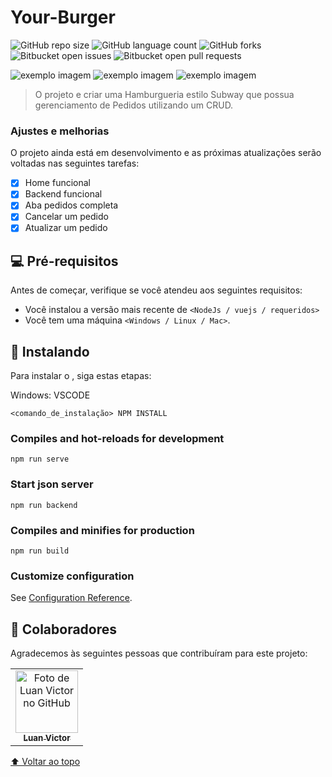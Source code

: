 # Your-Burger
![GitHub repo size](https://img.shields.io/github/repo-size/luanvictorms/Your-Burger-vue-js-project)
![GitHub language count](https://img.shields.io/github/languages/count/luanvictorms/Your-Burger-vue-js-project)
![GitHub forks](https://img.shields.io/github/forks/luanvictorms/Your-Burger-vue-js-project)
![Bitbucket open issues](https://img.shields.io/bitbucket/issues/luanvictorms/Your-Burger-vue-js-project)
![Bitbucket open pull requests](https://img.shields.io/bitbucket/pr-raw/luanvictorms/Your-Burger-vue-js-project)


<img src="https://user-images.githubusercontent.com/82541610/163809108-4bae7104-9eee-4d9f-b498-fc75fc719b2c.png" alt="exemplo imagem">
<img src="https://user-images.githubusercontent.com/82541610/163809282-46b045f0-e6fc-4fc5-85c8-0fbde0708956.png" alt="exemplo imagem">
<img src="https://user-images.githubusercontent.com/82541610/163809304-e969f874-5bc0-479b-9d35-cf0709757c51.png" alt="exemplo imagem">

> O projeto e criar uma Hamburgueria estilo Subway que possua gerenciamento de Pedidos utilizando um CRUD.

### Ajustes e melhorias

O projeto ainda está em desenvolvimento e as próximas atualizações serão voltadas nas seguintes tarefas:

- [x] Home funcional
- [x] Backend funcional
- [x] Aba pedidos completa
- [x] Cancelar um pedido
- [x] Atualizar um pedido

## 💻 Pré-requisitos

Antes de começar, verifique se você atendeu aos seguintes requisitos:
<!---Estes são apenas requisitos de exemplo. Adicionar, duplicar ou remover conforme necessário--->
* Você instalou a versão mais recente de `<NodeJs / vuejs / requeridos>`
* Você tem uma máquina `<Windows / Linux / Mac>`.

## 🚀 Instalando <Your-burger-vue-js-project>

Para instalar o <Your-burger-vue-js-project>, siga estas etapas:

Windows: VSCODE 
```
<comando_de_instalação> NPM INSTALL
```

### Compiles and hot-reloads for development
```
npm run serve
```

### Start json server
```
npm run backend
```

### Compiles and minifies for production
```
npm run build
```

### Customize configuration
See [Configuration Reference](https://cli.vuejs.org/config/).
  
## 🤝 Colaboradores

Agradecemos às seguintes pessoas que contribuíram para este projeto:

<table>
  <tr>
    <td align="center">
      <a href="#">
        <img src="https://avatars.githubusercontent.com/u/82541610?v=4" width="100px;" alt="Foto de Luan Victor no GitHub"/><br>
        <sub>
          <b>Luan Victor</b>
        </sub>
      </a>
    </td>
  </tr>
</table>

 [⬆ Voltar ao topo](#Your-burger-vue-js-project)<br>
